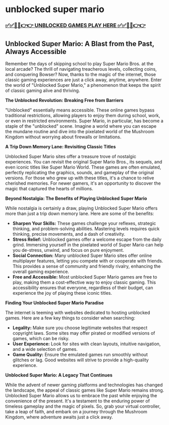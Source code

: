# unblocked super mario

### [✅✅🔴🔴👉👉 UNBLOCKED GAMES PLAY HERE ✅✅🔴🔴👉👉](https://topstoryindia.com)

## Unblocked Super Mario: A Blast from the Past, Always Accessible

Remember the days of skipping school to play Super Mario Bros. at the local arcade? The thrill of navigating treacherous levels, collecting coins, and conquering Bowser? Now, thanks to the magic of the internet, those classic gaming experiences are just a click away, anytime, anywhere. Enter the world of "Unblocked Super Mario," a phenomenon that keeps the spirit of classic gaming alive and thriving.

**The Unblocked Revolution: Breaking Free from Barriers**

"Unblocked" essentially means accessible. These online games bypass traditional restrictions, allowing players to enjoy them during school, work, or even in restricted environments.  Super Mario, in particular, has become a staple of the "unblocked" scene.  Imagine a world where you can escape the mundane routine and dive into the pixelated world of the Mushroom Kingdom without worrying about firewalls or limitations.  

**A Trip Down Memory Lane: Revisiting Classic Titles**

Unblocked Super Mario sites offer a treasure trove of nostalgic experiences. You can revisit the original Super Mario Bros., its sequels, and even iconic titles like Super Mario World. These games are often emulated, perfectly replicating the graphics, sounds, and gameplay of the original versions. For those who grew up with these titles, it's a chance to relive cherished memories. For newer gamers, it's an opportunity to discover the magic that captured the hearts of millions.

**Beyond Nostalgia: The Benefits of Playing Unblocked Super Mario**

While nostalgia is certainly a draw, playing Unblocked Super Mario offers more than just a trip down memory lane. Here are some of the benefits:

* **Sharpen Your Skills:**  These games challenge your reflexes, strategic thinking, and problem-solving abilities. Mastering levels requires quick thinking, precise movements, and a dash of creativity.  
* **Stress Relief:**  Unblocked games offer a welcome escape from the daily grind.  Immersing yourself in the pixelated world of Super Mario can help you de-stress, unwind, and focus on pure enjoyment. 
* **Social Connection:** Many unblocked Super Mario sites offer online multiplayer features, letting you compete with or cooperate with friends. This provides a sense of community and friendly rivalry, enhancing the overall gaming experience. 
* **Free and Accessible:**  Most unblocked Super Mario games are free to play, making them a cost-effective way to enjoy classic gaming.  This accessibility ensures that everyone, regardless of their budget, can experience the joy of playing these iconic titles.

**Finding Your Unblocked Super Mario Paradise**

The internet is teeming with websites dedicated to hosting unblocked games.  Here are a few key things to consider when searching:

* **Legality:** Make sure you choose legitimate websites that respect copyright laws.  Some sites may offer pirated or modified versions of games, which can be risky.
* **User Experience:** Look for sites with clean layouts, intuitive navigation, and a wide selection of games.  
* **Game Quality:** Ensure the emulated games run smoothly without glitches or lag.  Good websites will strive to provide a high-quality experience.

**Unblocked Super Mario: A Legacy That Continues**

While the advent of newer gaming platforms and technologies has changed the landscape, the appeal of classic games like Super Mario remains strong. Unblocked Super Mario allows us to embrace the past while enjoying the convenience of the present. It's a testament to the enduring power of timeless gameplay and the magic of pixels. So, grab your virtual controller, take a leap of faith, and embark on a journey through the Mushroom Kingdom, where adventure awaits just a click away. 

